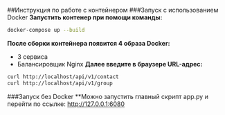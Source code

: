 ##Инструкция по работе с контейнером
###Запуск с использованием Docker
**Запустить контенер при помощи команды:**
```bash
docker-compose up --build
```
**После сборки контейнера появится 4 образа Docker:**
* 3 сервиса
* Балансировщик Nginx
**Далее введите в браузере URL-адрес:**
```bash
curl http://localhost/api/v1/contact
curl http://localhost/api/v1/group
```
###Запуск без Docker
**Можно запустить главный скрипт app.py и перейти по ссылке: http://127.0.0.1:6080
